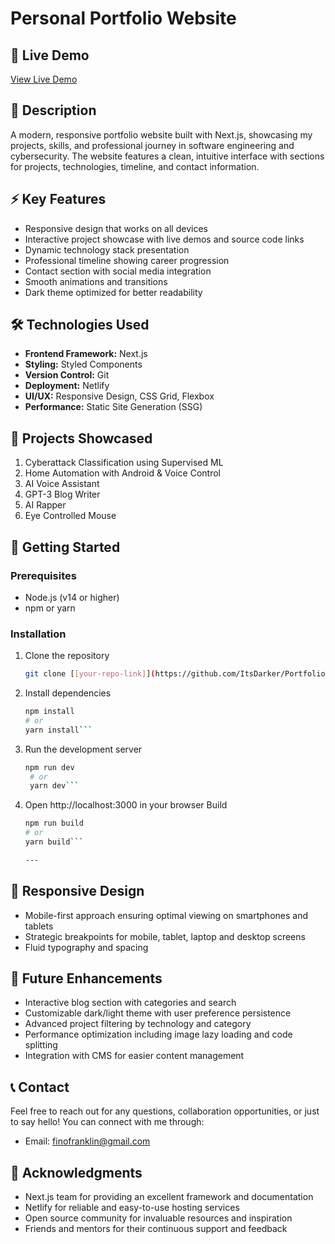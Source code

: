 # Personal Portfolio Website

## 🚀 Live Demo
[View Live Demo](https://nextfino.netlify.app/)

## 📝 Description
A modern, responsive portfolio website built with Next.js, showcasing my projects, skills, and professional journey in software engineering and cybersecurity. The website features a clean, intuitive interface with sections for projects, technologies, timeline, and contact information.

## ⚡ Key Features
- Responsive design that works on all devices
- Interactive project showcase with live demos and source code links
- Dynamic technology stack presentation
- Professional timeline showing career progression
- Contact section with social media integration
- Smooth animations and transitions
- Dark theme optimized for better readability

## 🛠️ Technologies Used
- **Frontend Framework:** Next.js
- **Styling:** Styled Components
- **Version Control:** Git
- **Deployment:** Netlify
- **UI/UX:** Responsive Design, CSS Grid, Flexbox
- **Performance:** Static Site Generation (SSG)

## 🎯 Projects Showcased
1. Cyberattack Classification using Supervised ML
2. Home Automation with Android & Voice Control
3. AI Voice Assistant
4. GPT-3 Blog Writer
5. AI Rapper
6. Eye Controlled Mouse

## 🚀 Getting Started

### Prerequisites
- Node.js (v14 or higher)
- npm or yarn

### Installation
1. Clone the repository
   ```bash
   git clone [[your-repo-link]](https://github.com/ItsDarker/Portfolio-NextJS)```

2. Install dependencies
   ```bash
   npm install
   # or
   yarn install```

3. Run the development server
   ```bash
   npm run dev
    # or
    yarn dev```

4. Open http://localhost:3000 in your browser
Build
   ```bash
   npm run build
   # or
   yarn build```

   ---

## 📱 Responsive Design
- Mobile-first approach ensuring optimal viewing on smartphones and tablets
- Strategic breakpoints for mobile, tablet, laptop and desktop screens
- Fluid typography and spacing

## 🌟 Future Enhancements
- Interactive blog section with categories and search
- Customizable dark/light theme with user preference persistence
- Advanced project filtering by technology and category
- Performance optimization including image lazy loading and code splitting
- Integration with CMS for easier content management

## 📞 Contact
Feel free to reach out for any questions, collaboration opportunities, or just to say hello! You can connect with me through:
- Email: finofranklin@gmail.com

## 🙏 Acknowledgments
- Next.js team for providing an excellent framework and documentation
- Netlify for reliable and easy-to-use hosting services
- Open source community for invaluable resources and inspiration
- Friends and mentors for their continuous support and feedback
